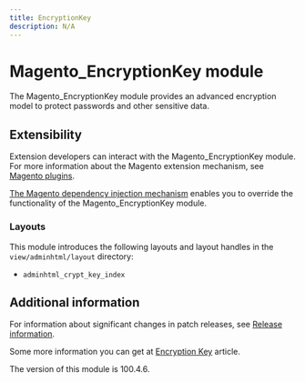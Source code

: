 ```yaml
---
title: EncryptionKey
description: N/A
---
```


# Magento_EncryptionKey module

The Magento_EncryptionKey module provides an advanced encryption model to protect passwords and other sensitive data.

## Extensibility

Extension developers can interact with the Magento_EncryptionKey module. For more information about the Magento extension mechanism, see [Magento plugins](https://developer.adobe.com/commerce/php/development/components/plugins/).

[The Magento dependency injection mechanism](https://developer.adobe.com/commerce/php/development/components/dependency-injection/) enables you to override the functionality of the Magento_EncryptionKey module.

### Layouts

This module introduces the following layouts and layout handles in the `view/adminhtml/layout` directory:

- `adminhtml_crypt_key_index`

## Additional information

For information about significant changes in patch releases, see [Release information](https://experienceleague.adobe.com/docs/commerce-operations/release/notes/overview.html).

Some more information you can get at [Encryption Key](https://experienceleague.adobe.com/docs/commerce-admin/systems/security/encryption-key.html) article.

<InlineAlert slots="text" />
The version of this module is 100.4.6.
